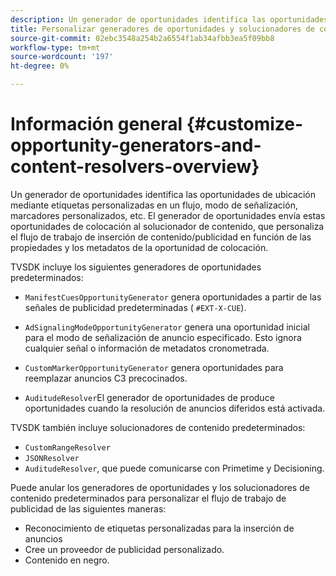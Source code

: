 ```yaml
---
description: Un generador de oportunidades identifica las oportunidades de ubicación mediante etiquetas personalizadas en un flujo, modo de señalización, marcadores personalizados, etc. El generador de oportunidades envía estas oportunidades de colocación al solucionador de contenido, que personaliza el flujo de trabajo de inserción de contenido/publicidad en función de las propiedades y los metadatos de la oportunidad de colocación.
title: Personalizar generadores de oportunidades y solucionadores de contenido
source-git-commit: 02ebc3548a254b2a6554f1ab34afbb3ea5f09bb8
workflow-type: tm+mt
source-wordcount: '197'
ht-degree: 0%

---
```


# Información general {#customize-opportunity-generators-and-content-resolvers-overview}

Un generador de oportunidades identifica las oportunidades de ubicación mediante etiquetas personalizadas en un flujo, modo de señalización, marcadores personalizados, etc. El generador de oportunidades envía estas oportunidades de colocación al solucionador de contenido, que personaliza el flujo de trabajo de inserción de contenido/publicidad en función de las propiedades y los metadatos de la oportunidad de colocación.

TVSDK incluye los siguientes generadores de oportunidades predeterminados:

* `ManifestCuesOpportunityGenerator` genera oportunidades a partir de las señales de publicidad predeterminadas ( `#EXT-X-CUE`).

* `AdSignalingModeOpportunityGenerator` genera una oportunidad inicial para el modo de señalización de anuncio especificado. Esto ignora cualquier señal o información de metadatos cronometrada.
* `CustomMarkerOpportunityGenerator` genera oportunidades para reemplazar anuncios C3 precocinados.
* `AuditudeResolver`El generador de oportunidades de produce oportunidades cuando la resolución de anuncios diferidos está activada.

TVSDK también incluye solucionadores de contenido predeterminados:

* `CustomRangeResolver`
* `JSONResolver`
* `AuditudeResolver`, que puede comunicarse con Primetime y Decisioning.

Puede anular los generadores de oportunidades y los solucionadores de contenido predeterminados para personalizar el flujo de trabajo de publicidad de las siguientes maneras:

* Reconocimiento de etiquetas personalizadas para la inserción de anuncios
* Cree un proveedor de publicidad personalizado.
* Contenido en negro.
